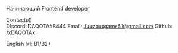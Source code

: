 Начинающий Frontend developer

Contacts()
<br>
Discord: DAQOTA#8444
Email: Juuzouxgame51@gmail.com
Github: /xDAQOTAx

English lvl: B1/B2+
